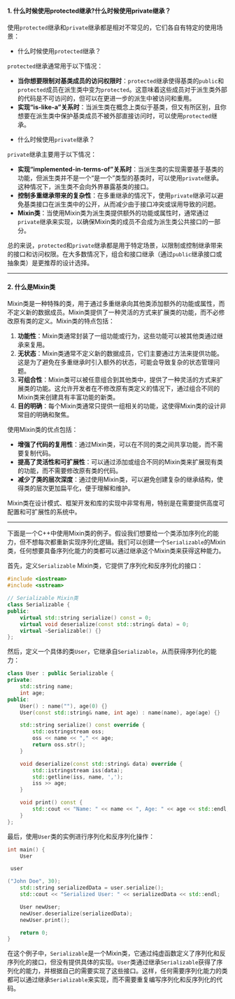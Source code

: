 #### 1. 什么时候使用protected继承?什么时候使用private继承？
使用`protected`继承和`private`继承都是相对不常见的，它们各自有特定的使用场景：

* 什么时候使用`protected`继承？

`protected`继承通常用于以下情况：

- **当你想要限制对基类成员的访问权限时**：`protected`继承使得基类的`public`和`protected`成员在派生类中变为`protected`。这意味着这些成员对于派生类外部的代码是不可访问的，但可以在更进一步的派生中被访问和重用。
- **实现“is-like-a”关系时**：当派生类在概念上类似于基类，但又有所区别，且你想要在派生类中保护基类成员不被外部直接访问时，可以使用`protected`继承。

* 什么时候使用`private`继承？

`private`继承主要用于以下情况：

- **实现“implemented-in-terms-of”关系时**：当派生类的实现需要基于基类的功能，但派生类并不是一个“是一个”类型的基类时，可以使用`private`继承。这种情况下，派生类不会向外界暴露基类的接口。
- **控制多重继承带来的复杂性**：在多重继承的情况下，使用`private`继承可以避免基类接口在派生类中的公开，从而减少由于接口冲突或误用导致的问题。
- **Mixin类**：当使用Mixin类为派生类提供额外的功能或属性时，通常通过`private`继承来实现，以确保Mixin类的成员不会成为派生类公共接口的一部分。

总的来说，`protected`和`private`继承都是用于特定场景，以限制或控制继承带来的接口和访问权限。在大多数情况下，组合和接口继承（通过`public`继承接口或抽象类）是更推荐的设计选择。

---

#### 2. 什么是Mixin类

Mixin类是一种特殊的类，用于通过多重继承向其他类添加额外的功能或属性，而不定义新的数据成员。Mixin类提供了一种灵活的方式来扩展类的功能，而不必修改原有类的定义。Mixin类的特点包括：

1. **功能性**：Mixin类通常封装了一组功能或行为，这些功能可以被其他类通过继承来复用。
2. **无状态**：Mixin类通常不定义新的数据成员，它们主要通过方法来提供功能。这是为了避免在多重继承时引入额外的状态，可能会导致复杂的状态管理问题。
3. **可组合性**：Mixin类可以被任意组合到其他类中，提供了一种灵活的方式来扩展类的功能。这允许开发者在不修改原有类定义的情况下，通过组合不同的Mixin类来创建具有丰富功能的新类。
4. **目的明确**：每个Mixin类通常只提供一组相关的功能，这使得Mixin类的设计非常目的明确和聚焦。

使用Mixin类的优点包括：

- **增强了代码的复用性**：通过Mixin类，可以在不同的类之间共享功能，而不需要复制代码。
- **提高了灵活性和可扩展性**：可以通过添加或组合不同的Mixin类来扩展现有类的功能，而不需要修改原有类的代码。
- **减少了类的层次深度**：通过使用Mixin类，可以避免创建复杂的继承结构，使得类的层次更加扁平化，便于理解和维护。

Mixin类在设计模式、框架开发和库的实现中非常有用，特别是在需要提供高度可配置和可扩展性的系统中。

---

下面是一个C++中使用Mixin类的例子。假设我们想要给一个类添加序列化的能力，但不想每次都重新实现序列化逻辑。我们可以创建一个`Serializable`的Mixin类，任何想要具备序列化能力的类都可以通过继承这个Mixin类来获得这种能力。

首先，定义`Serializable` Mixin类，它提供了序列化和反序列化的接口：

```cpp
#include <iostream>
#include <sstream>

// Serializable Mixin类
class Serializable {
public:
    virtual std::string serialize() const = 0;
    virtual void deserialize(const std::string& data) = 0;
    virtual ~Serializable() {}
};
```

然后，定义一个具体的类`User`，它继承自`Serializable`，从而获得序列化的能力：

```cpp
class User : public Serializable {
private:
    std::string name;
    int age;
public:
    User() : name(""), age(0) {}
    User(const std::string& name, int age) : name(name), age(age) {}

    std::string serialize() const override {
        std::ostringstream oss;
        oss << name << "," << age;
        return oss.str();
    }

    void deserialize(const std::string& data) override {
        std::istringstream iss(data);
        std::getline(iss, name, ',');
        iss >> age;
    }

    void print() const {
        std::cout << "Name: " << name << ", Age: " << age << std::endl;
    }
};
```

最后，使用`User`类的实例进行序列化和反序列化操作：

```cpp
int main() {
    User

 user

("John Doe", 30);
    std::string serializedData = user.serialize();
    std::cout << "Serialized User: " << serializedData << std::endl;

    User newUser;
    newUser.deserialize(serializedData);
    newUser.print();

    return 0;
}
```

在这个例子中，`Serializable`是一个Mixin类，它通过纯虚函数定义了序列化和反序列化的接口，但没有提供具体的实现。`User`类通过继承`Serializable`获得了序列化的能力，并根据自己的需要实现了这些接口。这样，任何需要序列化能力的类都可以通过继承`Serializable`来实现，而不需要重复编写序列化和反序列化的代码。


